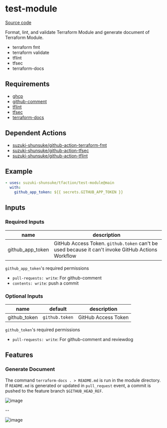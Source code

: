 # test-module

[Source code](https://github.com/suzuki-shunsuke/tfaction/tree/main/test-module)

Format, lint, and validate Terraform Module and generate document of Terraform Module.

* terraform fmt
* terraform validate
* tflint
* tfsec
* terraform-docs

## Requirements

* [ghcp](https://github.com/int128/ghcp)
* [github-comment](https://github.com/suzuki-shunsuke/github-comment)
* [tflint](https://github.com/terraform-linters/tflint)
* [tfsec](https://github.com/aquasecurity/tfsec)
* [terraform-docs](https://terraform-docs.io/)

## Dependent Actions

* [suzuki-shunsuke/github-action-terraform-fmt](https://github.com/suzuki-shunsuke/github-action-terraform-fmt)
* [suzuki-shunsuke/github-action-tfsec](https://github.com/suzuki-shunsuke/github-action-tfsec)
* [suzuki-shunsuke/github-action-tflint](https://github.com/suzuki-shunsuke/github-action-tflint)

## Example

```yaml
- uses: suzuki-shunsuke/tfaction/test-module@main
  with:
    github_app_token: ${{ secrets.GITHUB_APP_TOKEN }}
```

## Inputs

### Required Inputs

name | description
--- | ---
github_app_token | GitHub Access Token. `github.token` can't be used because it can't invoke GitHub Actions Workflow

`github_app_token`'s required permissions

* `pull-requests: write`: For github-comment
* `contents: write`: push a commit

### Optional Inputs

name | default | description
--- | --- | ---
github_token | `github.token` | GitHub Access Token

`github_token`'s required permissions

* `pull-requests: write`: For github-comment and reviewdog

## Features

### Generate Document

The command `terraform-docs . > README.md` is run in the module directory.
If `README.md` is generated or updated in `pull_request` event, a commit is pushed to the feature branch `$GITHUB_HEAD_REF`.

![image](https://user-images.githubusercontent.com/13323303/156068791-96406162-e42c-4197-aa9c-40bd457af941.png)

--

![image](https://user-images.githubusercontent.com/13323303/156068986-5df71e03-c662-4735-aae8-5acf061d595b.png)
